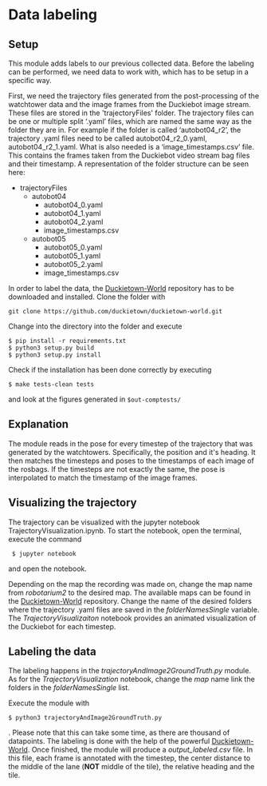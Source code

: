 #  Data labeling

## Setup
This module adds labels to our previous collected data.
Before the labeling can be performed, we need data to work with, which has to be setup in a specific way. 


First, we need the trajectory files generated from the post-processing of the watchtower data and the image frames from the Duckiebot image stream. These files are stored in the 'trajectoryFiles' folder. The trajectory files can be one or multiple split ‘.yaml’ files, which are named the same way as the folder they are in. For example if the folder is called ‘autobot04_r2’, the trajectory .yaml files need to be called autobot04_r2_0.yaml, autobot04_r2_1.yaml. What is also needed is a ‘image_timestamps.csv’ file. 
This contains the frames taken from the Duckiebot video stream bag files and their timestamp. A representation of the folder structure can be seen here:

+ trajectoryFiles
  + autobot04
    + autobot04_0.yaml
    + autobot04_1.yaml
    + autobot04_2.yaml
    + image_timestamps.csv
  + autobot05
    + autobot05_0.yaml
    + autobot05_1.yaml
    + autobot05_2.yaml
    + image_timestamps.csv


In order to label the data, the [Duckietown-World](https://github.com/duckietown/duckietown-world) repository has to be downloaded and installed. Clone the folder with 

    git clone https://github.com/duckietown/duckietown-world.git
    
Change into the directory into the folder and execute

    $ pip install -r requirements.txt
    $ python3 setup.py build
    $ python3 setup.py install

Check if the installation has been done correctly by executing

    $ make tests-clean tests
    
and look at the figures generated in `$out-comptests/`


## Explanation
The module reads in the pose for every timestep of the trajectory that was generated by the watchtowers. Specifically, the position and it's heading. It then matches the timesteps and poses to the timestamps of each image of the rosbags. If the timesteps are not exactly the same, the pose is interpolated to match the timestamp of the image frames. 

## Visualizing the trajectory
The trajectory can be visualized with the jupyter notebook TrajectoryVisualization.ipynb. To start the notebook, open the terminal, execute the command

     $ jupyter notebook
     
and open the notebook.

Depending on the map the recording was made on, change the map name from *robotarium2* to the desired map. The available maps can be found in the [Duckietown-World](https://github.com/duckietown/duckietown-world/tree/daffy/visualization/maps) repository. Change the name of the desired folders where the trajectory .yaml files are saved in the *folderNamesSingle* variable. The *TrajectoryVisualizaiton* notebook provides an animated visualization of the Duckiebot for each timestep.

## Labeling the data
The labeling happens in the *trajectoryAndImage2GroundTruth.py* module. As for the *TrajectoryVisualization* notebook, change the *map* name link the folders in the *folderNamesSingle* list. 


Execute the module with 

    $ python3 trajectoryAndImage2GroundTruth.py

. Please note that this can take some time, as there are thousand of datapoints. The labeling is done with the help of the powerful [Duckietown-World](https://github.com/duckietown/duckietown-world). Once finished, the module will produce a *output_labeled.csv* file. In this file, each frame is annotated with the timestep, the center distance to the middle of the lane (**NOT** middle of the tile), the relative heading and the tile.


    
    
    

   
    
